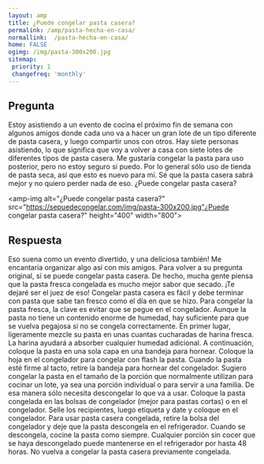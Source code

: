 ```yaml
---
layout: amp
title: ¿Puede congelar pasta casera?  
permalink: /amp/pasta-hecha-en-casa/
normallink:  /pasta-hecha-en-casa/
home: FALSE
ogimg: /img/pasta-300x200.jpg
sitemap:
 priority: 1
 changefreq: 'monthly'
---
```




## Pregunta

Estoy asistiendo a un evento de cocina el próximo fin de semana con algunos amigos donde cada uno va a hacer un gran lote de un tipo diferente de pasta casera, y luego compartir unos con otros. Hay siete personas asistiendo, lo que significa que voy a volver a casa con siete lotes de diferentes tipos de pasta casera. Me gustaría congelar la pasta para uso posterior, pero no estoy seguro si puedo. Por lo general sólo uso de tienda de pasta seca, así que esto es nuevo para mí. Sé que la pasta casera sabrá mejor y no quiero perder nada de eso. ¿Puede congelar pasta casera?


<amp-img alt="¿Puede congelar pasta casera?" src="https://sepuedecongelar.com/img/pasta-300x200.jpg"¿Puede congelar pasta casera?" height="400" width="800"></amp-img>


## Respuesta

Eso suena como un evento divertido, y una deliciosa también! Me encantaría organizar algo así con mis amigos. Para volver a su pregunta original, sí se puede congelar pasta casera. De hecho, mucha gente piensa que la pasta fresca congelada es mucho mejor sabor que secado. ¡Te dejaré ser el juez de eso! Congelar pasta casera es fácil y debe terminar con pasta que sabe tan fresco como el día en que se hizo.
Para congelar la pasta fresca, la clave es evitar que se pegue en el congelador. Aunque la pasta no tiene un contenido enorme de humedad, hay suficiente para que se vuelva pegajosa si no se congela correctamente. En primer lugar, ligeramente mezcle su pasta en unas cuantas cucharadas de harina fresca. La harina ayudará a absorber cualquier humedad adicional. A continuación, coloque la pasta en una sola capa en una bandeja para hornear. Coloque la hoja en el congelador para congelar con flash la pasta. Cuando la pasta esté firme al tacto, retire la bandeja para hornear del congelador.
Sugiero congelar la pasta en el tamaño de la porción que normalmente utilizan para cocinar un lote, ya sea una porción individual o para servir a una familia. De esa manera sólo necesita descongelar lo que va a usar. Coloque la pasta congelada en las bolsas de congelador (mejor para pastas cortas) o en el congelador. Selle los recipientes, luego etiqueta y date y coloque en el congelador.
Para usar pasta casera congelada, retire la bolsa del congelador y deje que la pasta descongela en el refrigerador. Cuando se descongela, cocine la pasta como siempre. Cualquier porción sin cocer que se haya descongelado puede mantenerse en el refrigerador por hasta 48 horas. No vuelva a congelar la pasta casera previamente congelada.
